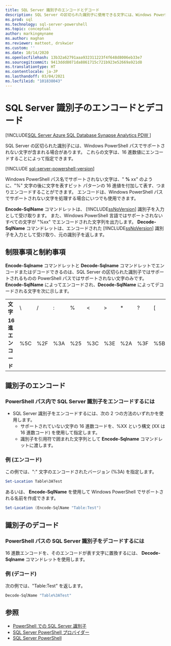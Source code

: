 ```yaml
---
title: SQL Server 識別子のエンコードとデコード
description: SQL Server の区切られた識別子に使用できる文字には、Windows PowerShell パスでサポートされないものがあります。 16 進数値で表すことで、それらを含める方法について学習します。
ms.prod: sql
ms.technology: sql-server-powershell
ms.topic: conceptual
author: markingmyname
ms.author: maghan
ms.reviewer: matteot, drskwier
ms.custom: ''
ms.date: 10/14/2020
ms.openlocfilehash: 13b32a62791aaa932311223f4f648d8006eb33e7
ms.sourcegitcommit: 9413ddd8071da8861715c721b923e52669a921d8
ms.translationtype: HT
ms.contentlocale: ja-JP
ms.lasthandoff: 03/04/2021
ms.locfileid: "101838043"
---
```

# <a name="encode-and-decode-sql-server-identifiers"></a>SQL Server 識別子のエンコードとデコード

[!INCLUDE[SQL Server Azure SQL Database Synapse Analytics PDW ](../includes/applies-to-version/sql-asdb-asdbmi-asa-pdw.md)]

SQL Server の区切られた識別子には、Windows PowerShell パスでサポートされない文字が含まれる場合があります。 これらの文字は、16 進数値にエンコードすることによって指定できます。

[!INCLUDE [sql-server-powershell-version](../includes/sql-server-powershell-version.md)]

Windows PowerShell パス名でサポートされない文字は、" **%** xx" のように、"%" 文字の後に文字を表すビット パターンの 16 進値を付加して表す、つまりエンコードすることができます。 エンコードは、Windows PowerShell パスでサポートされない文字を処理する場合にいつでも使用できます。

**Encode-SqlName** コマンドレットは、 [!INCLUDE[ssNoVersion](../includes/ssnoversion-md.md)] 識別子を入力として受け取ります。 また、Windows PowerShell 言語ではサポートされないすべての文字が "%xx" でエンコードされた文字列を出力します。 **Decode-SqlName** コマンドレットは、エンコードされた [!INCLUDE[ssNoVersion](../includes/ssnoversion-md.md)] 識別子を入力として受け取り、元の識別子を返します。  

## <a name="limitations-and-restrictions"></a>制限事項と制約事項

**Encode-Sqlname** コマンドレットと **Decode-Sqlname** コマンドレットでエンコードまたはデコードできるのは、SQL Server の区切られた識別子ではサポートされるものの PowerShell パスではサポートされない文字のみです。 **Encode-SqlName** によってエンコードされ、**Decode-SqlName** によってデコードされる文字を次に示します。

|||||||||||||
|-|-|-|-|-|-|-|-|-|-|-|-|
|**文字**|\ |/|:|%|\<|>|*|?|[|]|&#124;|  
|**16 進エンコード**|%5C|%2F|%3A|%25|%3C|%3E|%2A|%3F|%5B|%5D|%7C|

## <a name="encoding-an-identifier"></a>識別子のエンコード  

### <a name="to-encode-a-sql-server-identifier-in-a-powershell-path"></a>PowerShell パス内で SQL Server 識別子をエンコードするには

- SQL Server 識別子をエンコードするには、次の 2 つの方法のいずれかを使用します。
    - サポートされていない文字の 16 進数コードを、%XX という構文 (XX は 16 進数コード) を使用して指定します。
    - 識別子を引用符で囲まれた文字列として **Encode-Sqlname** コマンドレットに渡します。

### <a name="examples-encoding"></a>例 (エンコード)

この例では、":" 文字のエンコードされたバージョン (%3A) を指定します。

```powershell
Set-Location Table%3ATest
```

あるいは、 **Encode-SqlName** を使用して Windows PowerShell でサポートされる名前を作成できます。

```powershell
Set-Location (Encode-SqlName "Table:Test")
```

## <a name="decoding-an-identifier"></a>識別子のデコード

### <a name="to-decode-a-sql-server-identifier-from-a-powershell-path"></a>PowerShell パスの SQL Server 識別子をデコードするには

16 進数エンコードを、そのエンコードが表す文字に置換するには、 **Decode-Sqlname** コマンドレットを使用します。

### <a name="examples-decoding"></a>例 (デコード)

次の例では、"Table:Test" を返します。

```powershell
Decode-SqlName "Table%3ATest"
```

## <a name="see-also"></a>参照

- [PowerShell での SQL Server 識別子](sql-server-identifiers-in-powershell.md)
- [SQL Server PowerShell プロバイダー](sql-server-powershell-provider.md)
- [SQL Server PowerShell](sql-server-powershell.md)  
